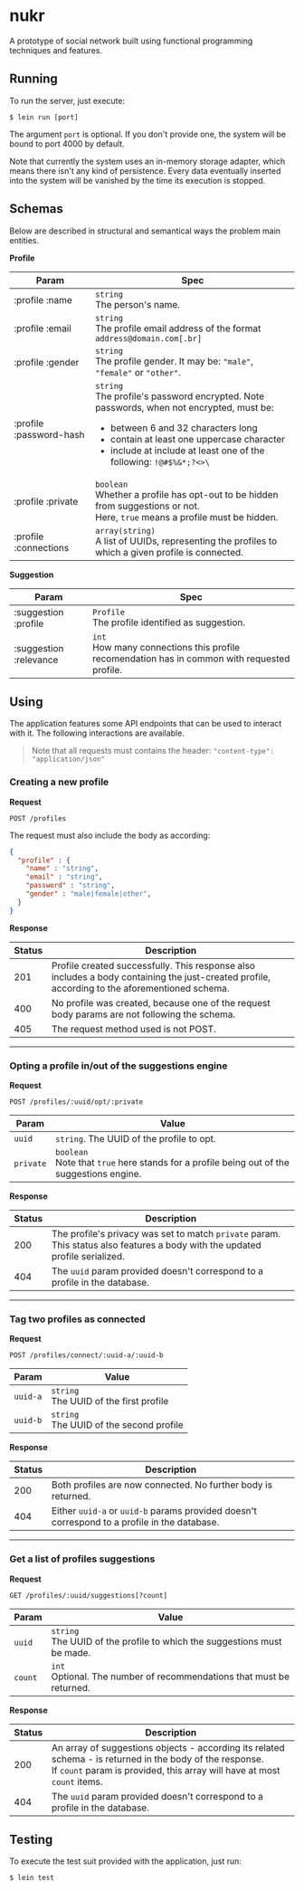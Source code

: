 # nukr

A prototype of social network built using functional programming techniques and features.

## Running

To run the server, just execute:

```
$ lein run [port]
```

The argument `port` is optional. If you don't provide one, the system will be bound to port 4000 by default.

Note that currently the system uses an in-memory storage adapter, which means there isn't any kind of persistence. Every data eventually inserted into the system will be vanished by the time its execution is stopped.

## Schemas

Below are described in structural and semantical ways the problem main entities.

**Profile**

| Param | Spec |
| ----- | ---- |
| :profile :name | `string`<br/>The person's name. |
| :profile :email | `string`<br>The profile email address of the format `address@domain.com[.br]` |
| :profile :gender | `string`<br/>The profile gender. It may be: `"male"`, `"female"` or `"other"`. |
| :profile :password-hash | `string`<br/>The profile's password encrypted. Note passwords, when not encrypted, must be: <ul><li>between 6 and 32 characters long<li>contain at least one uppercase character</li></li><li>include at include at least one of the following: `!@#$%&*;?<>\`</li> |
| :profile :private | `boolean`<br/>Whether a profile has opt-out to be hidden from suggestions or not.<br/>Here, `true` means a profile must be hidden. |
| :profile :connections | `array(string)`<br/>A list of UUIDs, representing the profiles to which a given profile is connected. |


**Suggestion**

| Param | Spec |
| ----- | ---- |
| :suggestion :profile | `Profile`<br/>The profile identified as suggestion. |
| :suggestion :relevance | `int`<br>How many connections this profile recomendation has in common with requested profile. |

## Using

The application features some API endpoints that can be used to interact with it. The following interactions are available.

> Note that all requests must contains the header: 
> `"content-type": "application/json"`

### Creating a new profile

**Request**
```
POST /profiles
```

The request must also include the body as according:
```json
{
  "profile" : {
    "name" : "string",
    "email" : "string",
    "password" : "string",
    "gender" : "male|female|other",
  }
}
```

**Response**

| Status | Description |
| ------ | ----- |
| 201 | Profile created successfully. This response also includes a body containing the just-created profile, according to the aforementioned schema. |
| 400 | No profile was created, because one of the request body params are not following the schema. |
| 405 | The request method used is not POST. |

------------------------------------
### Opting a profile in/out of the suggestions engine

**Request**
```
POST /profiles/:uuid/opt/:private
```

| Param | Value |
| ----- | ----- |
| `uuid` | `string`. The UUID of the profile to opt. |
| `private` | `boolean`<br/>Note that `true` here stands for a profile being out of the suggestions engine. |

**Response**

| Status | Description |
| ------ | ----- |
| 200 | The profile's privacy was set to match `private` param.<br/>This status also features a body with the updated profile serialized. |
| 404 | The `uuid` param provided doesn't correspond to a profile in the database. |

------------------------------------
### Tag two profiles as connected

**Request**
```
POST /profiles/connect/:uuid-a/:uuid-b
```

| Param | Value |
| ----- | ----- |
| `uuid-a` | `string`<br/>The UUID of the first profile |
| `uuid-b` | `string`<br/>The UUID of the second profile |

**Response**

| Status | Description |
| ------ | ----- |
| 200 | Both profiles are now connected. No further body is returned. |
| 404 | Either `uuid-a` or `uuid-b` params provided doesn't correspond to a profile in the database. |

------------------------------------
### Get a list of profiles suggestions

**Request**
```
GET /profiles/:uuid/suggestions[?count]
```

| Param | Value |
| ----- | ----- |
| `uuid` | `string`<br/>The UUID of the profile to which the suggestions must be made. |
| `count` | `int`<br/>Optional. The number of recommendations that must be returned. |

**Response**

| Status | Description |
| ------ | ----- |
| 200 | An array of suggestions objects - according its related schema - is returned in the body of the response.<br/>If `count` param is provided, this array will have at most `count` items.  |
| 404 | The `uuid` param provided doesn't correspond to a profile in the database. |

## Testing

To execute the test suit provided with the application, just run:
```
$ lein test
```
